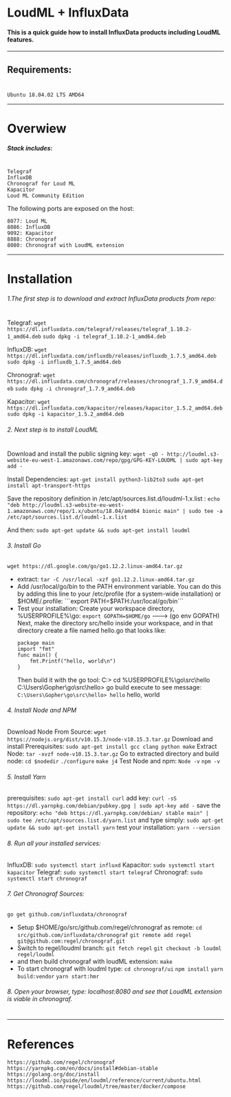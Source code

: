 # LoudML + InfluxData
#### This is a quick guide how to install InfluxData products including LoudML features.
***
## Requirements:
#
    Ubuntu 18.04.02 LTS AMD64
***
# Overwiew
##### Stack includes:
#
    Telegraf
    InfluxDB
    Chronograf for Loud ML
    Kapacitor
    Loud ML Community Edition

The following ports are exposed on the host:

    8077: Loud ML
    8086: InfluxDB
    9092: Kapacitor
    8888: Chronograf
    8080: Chronograf with LoudML extension
***
# Installation
###### 1.The first step is to download and extract InfluxData products from repo:
#
Telegraf:
``` wget https://dl.influxdata.com/telegraf/releases/telegraf_1.10.2-1_amd64.deb ```
``` sudo dpkg -i telegraf_1.10.2-1_amd64.deb ```

InfluxDB:
``` wget https://dl.influxdata.com/influxdb/releases/influxdb_1.7.5_amd64.deb ```
``` sudo dpkg -i influxdb_1.7.5_amd64.deb ```

Chronograf:
``` wget https://dl.influxdata.com/chronograf/releases/chronograf_1.7.9_amd64.deb ```
``` sudo dpkg -i chronograf_1.7.9_amd64.deb ```

Kapacitor:
``` wget https://dl.influxdata.com/kapacitor/releases/kapacitor_1.5.2_amd64.deb  ```
``` sudo dpkg -i kapacitor_1.5.2_amd64.deb ```

###### 2. Next step is to install LoudML
#
Download and install the public signing key:
`` wget -qO - http://loudml.s3-website-eu-west-1.amazonaws.com/repo/gpg/GPG-KEY-LOUDML | sudo apt-key add - ``

Install Dependencies:
```apt-get install python3-lib2to3```
``` sudo apt-get install apt-transport-https ```

Save the repository definition in /etc/apt/sources.list.d/loudml-1.x.list :
``` echo "deb http://loudml.s3-website-eu-west-1.amazonaws.com/repo/1.x/ubuntu/18.04/amd64 bionic main" | sudo tee -a /etc/apt/sources.list.d/loudml-1.x.list ```

And then:
```sudo apt-get update && sudo apt-get install loudml ```
###### 3. Install Go
```wget https://dl.google.com/go/go1.12.2.linux-amd64.tar.gz```
- extract:
```tar -C /usr/local -xzf go1.12.2.linux-amd64.tar.gz```
- Add /usr/local/go/bin to the PATH environment variable. You can do this by adding this line to your /etc/profile (for a system-wide installation) or $HOME/.profile:
```export PATH=$PATH:/usr/local/go/bin```
 - Test your installation:
Create your workspace directory, %USERPROFILE%\go:
```export GOPATH=$HOME/go``` ---> (go env GOPATH)
Next, make the directory src/hello inside your workspace, and in that directory     create a file named hello.go that looks like: 
    ```
    package main
    import "fmt"
    func main() {
	    fmt.Printf("hello, world\n")
    }
    ```
    Then build it with the go tool: 
    C:\> cd %USERPROFILE%\go\src\hello
    C:\Users\Gopher\go\src\hello> go build
    execute to see message:
    `C:\Users\Gopher\go\src\hello> hello`
    hello, world
###### 4. Install Node and NPM
Download Node From Source:
`wget https://nodejs.org/dist/v10.15.3/node-v10.15.3.tar.gz`
Download and install Prerequisites:
`sudo apt-get install gcc clang python make`
Extract Node:
`tar -xvzf node-v10.15.3.tar.gz`
Go to extracted directory and build node:
`cd $nodedir`
`./configure`
`make j4`
Test Node and npm:
`Node -v`
`npm -v`
###### 5. Install Yarn
prerequisites:
`sudo apt-get install curl`
add key:
`curl -sS https://dl.yarnpkg.com/debian/pubkey.gpg | sudo apt-key add -`
save the repository:
`echo "deb https://dl.yarnpkg.com/debian/ stable main" | sudo tee /etc/apt/sources.list.d/yarn.list`
and type simply:
`sudo apt-get update && sudo apt-get install yarn`
test your installation:
`yarn --version`
###### 8. Run all your installed services:
InfluxDB: `sudo systemctl start influxd`
Kapacitor: `sudo systemctl start kapacitor`
Telegraf: `sudo systemctl start telegraf`
Chronograf: `sudo systemctl start chronograf`

###### 7. Get Chronograf Sources:
`go get github.com/influxdata/chronograf`
- Setup $HOME/go/src/github.com/regel/chronograf as remote:
`cd src/github.com/influxdata/chronograf`
`git remote add regel git@github.com:regel/chronograf.git`
- Switch to regel/loudml branch:
`git fetch regel`
`git checkout -b loudml regel/loudml`
- and then build chronograf with loudML extension:
`make`
- To start chronograf with loudml type:
`cd chronograf/ui`
`npm install`
`yarn build:vendor`
`yarn start:hmr`
###### 8. Open your browser, type: localhost:8080 and see that LoudML extension is viable in chronograf.
#
#
***
# References
    https://github.com/regel/chronograf
    https://yarnpkg.com/en/docs/install#debian-stable
    https://golang.org/doc/install
    https://loudml.io/guide/en/loudml/reference/current/ubuntu.html
    https://github.com/regel/loudml/tree/master/docker/compose
